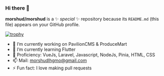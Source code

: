 ### Hi there 👋

**morshud/morshud** is a ✨ _special_ ✨ repository because its `README.md` (this file) appears on your GitHub profile.

[![trophy](https://github-profile-trophy.vercel.app/?username=morshud-ma&theme=onedark?&title=Followers)](https://github.com/morshud/morshud)

- 🔭 I’m currently working on PavilionCMS & ProduceMart
- 🌱 I’m currently learning Flutter
- 👯 Proficiency: VueJs, Laravel, Javascript, NodeJs, Pinia, HTML, CSS
- 📫 Mail: morshudlhgmo@gmail.com
- ⚡ Fun fact: I love making pull requests
